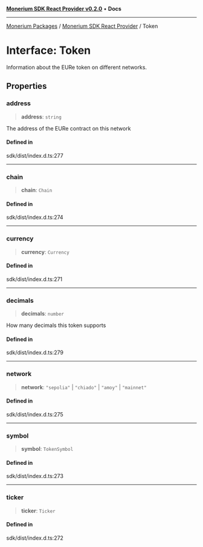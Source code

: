 [**Monerium SDK React Provider v0.2.0**](../Packages.md) • **Docs**

***

[Monerium Packages](../../Packages.md) / [Monerium SDK React Provider](../Monerium%20SDK%20React%20Provider.md) / Token

# Interface: Token

Information about the EURe token on different networks.

## Properties

### address

> **address**: `string`

The address of the EURe contract on this network

#### Defined in

sdk/dist/index.d.ts:277

***

### chain

> **chain**: `Chain`

#### Defined in

sdk/dist/index.d.ts:274

***

### currency

> **currency**: `Currency`

#### Defined in

sdk/dist/index.d.ts:271

***

### decimals

> **decimals**: `number`

How many decimals this token supports

#### Defined in

sdk/dist/index.d.ts:279

***

### network

> **network**: `"sepolia"` \| `"chiado"` \| `"amoy"` \| `"mainnet"`

#### Defined in

sdk/dist/index.d.ts:275

***

### symbol

> **symbol**: `TokenSymbol`

#### Defined in

sdk/dist/index.d.ts:273

***

### ticker

> **ticker**: `Ticker`

#### Defined in

sdk/dist/index.d.ts:272
